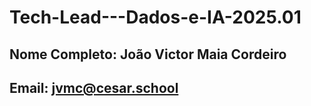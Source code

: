 # Tech-Lead---Dados-e-IA-2025.01

## Nome Completo: João Victor Maia Cordeiro
## Email: jvmc@cesar.school

